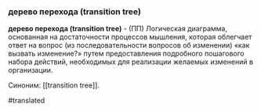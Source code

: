 ### дерево перехода (transition tree)

**дерево перехода (transition tree)** - (ПП) Логическая диаграмма, основанная на достаточности процессов мышления, которая облегчает ответ на вопрос (из последовательности вопросов об изменении) «как вызвать изменение?» путем предоставления подробного пошагового набора действий, необходимых для реализации желаемых изменений в организации.

Синоним: [[transition tree]].

#translated
